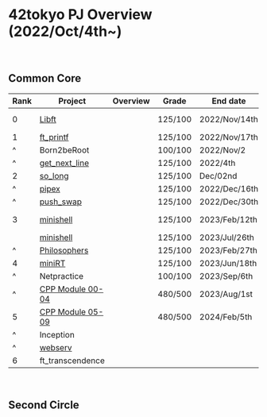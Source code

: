 # 42tokyo PJ Overview (2022/Oct/4th~)

<br>

## Common Core
| Rank | Project                | Overview                      | Grade   | End date      | Note                     | 
| ---- | ---------------------- | ----------------------------- | ------- | ------------- | ------------------------ | 
| 0    | [Libft][1]             |                               | 125/100 | 2022/Nov/14th | [42_libs][2](update ver) | 
| 1    | [ft_printf][3]         |                               | 125/100 | 2022/Nov/17th |                          | 
| ^    | Born2beRoot            |                               | 100/100 | 2022/Nov/2    |                          |
| ^    | [get_next_line][4]     |                               | 125/100 | 2022/4th      |                          | 
| 2    | [so_long][5]           |                               | 125/100 | Dec/02nd      |                          | 
| ^    | [pipex][6]             |                               | 125/100 | 2022/Dec/16th |                          | 
| ^    | [push_swap][7]         |                               | 125/100 | 2022/Dec/30th |                          | 
| 3    | [minishell][8]         |                               | 125/100 | 2023/Feb/12th | with [weijuan82113][101] | 
|      | [minishell][13]        |                               | 125/100 | 2023/Jul/26th | with [habvi][103]        | 
| ^    | [Philosophers][9]      |                               | 125/100 | 2023/Feb/27th |                          | 
| 4    | [miniRT][10]           |                               | 125/100 | 2023/Jun/18th | with [molhot][102]       |
| ^    | Netpractice            |                               | 100/100 | 2023/Sep/6th  |                          | 
| ^    | [CPP Module 00-04][11] |                               | 480/500 | 2023/Aug/1st  |                          | 
| 5    | [CPP Module 05-09][12] |                               | 480/500 | 2024/Feb/5th  |                          | 
| ^    | Inception              |                               |         |               |                          | 
| ^    | [webserv][14]          |                               |         |               |                          | 
| 6    | ft_transcendence       |                               |         |               |                          | 


[1]:https://github.com/ak0327/42_libft
[2]:https://github.com/ak0327/42_libs
[3]:https://github.com/ak0327/42_ft_printf
[4]:https://github.com/ak0327/42_get_next_line
[5]:https://github.com/ak0327/42_so_long
[6]:https://github.com/ak0327/42_pipex
[7]:https://github.com/ak0327/42_push_swap
[8]:https://github.com/minishellakirawchen/minishell_rev1
[9]:https://github.com/ak0327/42_philosophers
[10]:https://github.com/42minirt/miniRT
[11]:https://github.com/ak0327/42_CPP_Module_00-04
[12]:https://github.com/ak0327/42_CPP_Module_05-09
[13]:https://github.com/habvi/42_minishell
[14]:https://github.com/Webserve4242/webserv

[101]:https://github.com/weijuan82113
[102]:https://github.com/molhot
[103]:https://github.com/habvi

<br>

## Second Circle
